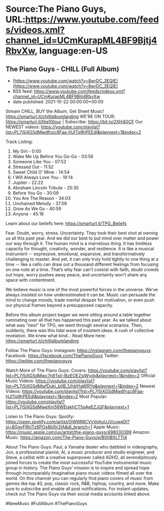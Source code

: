 # Source:The Piano Guys, URL:https://www.youtube.com/feeds/videos.xml?channel_id=UCmKurapML4BF9Bjtj4RbvXw, language:en-US

## The Piano Guys - CHILL (Full Album)
 - [https://www.youtube.com/watch?v=8wrDC_3EQIE](https://www.youtube.com/watch?v=8wrDC_3EQIE)
 - RSS feed: https://www.youtube.com/feeds/videos.xml?channel_id=UCmKurapML4BF9Bjtj4RbvXw
 - date published: 2021-10-22 00:00:00+00:00

Stream CHILL, BUY the Album, Get Sheet Music! https://smarturl.it/chilllalbumlanding
WE’RE ON TOUR: https://smarturl.it/the10tour | Subscribe: https://bit.ly/2XH4GCF
Our NEWEST videos: https://youtube.com/playlist?list=PL7j5iXGSdMwdfnzc8Faa-HJITq9hPEEdI&playnext=1&index=2

Track Listing:
1. My Girl - 0:00
2. Wake Me Up Before You Go-Go - 03:56
3. Someone Like You - 07:52
4. Stressed Out - 11:52
5. Sweet Child O' Mine - 14:54
6. I Will Always Love You - 19:14
7. Jupiter - 22:22
8. Abraham Lincoln Tribute - 25:35
9. Before You Go - 30:09
10. You Are The Reason - 34:03
11. Unchained Melody - 37:58
12. Grow As We Go - 40:59
13. Anyone - 45:18

Learn about our beliefs here: https://smarturl.it/TPG_Beliefs 

Fear. Doubt, worry, stress. Uncertainty. They took their best shot at owning us all this
past year. And we did our best to put mind over matter and power our way through it. The human mind is a marvelous thing. It has limitless capacity for thought, creativity, wonder, and resilience. It is like a musical instrument -- expressive, emotional, expansive, and transformatively challenging to master. And yet, it can only truly hold tightly to one thing at a time -- like a cello can draw out a thousand different feelings from focusing on one note at a time. That’s why fear can’t coexist with faith, doubt crowds out hope, worry pushes away peace, and uncertainty won’t share any space with contentment.

We believe music is one of the most powerful forces in the universe. We’ve always insisted on how underestimated it can be. Music can persuade the mind to change moods, trade mental despair for motivation, or even push our physical frames beyond a presupposed capacity.

Before this album project began we were sitting around a table together ruminating over all that has happened this past year. As we talked about what was “next” for TPG, we went through several scenarios. Then, suddenly, there was this tidal wave of insistent ideas. A rush of collective revelation. We knew what kind... Read More here: https://smarturl.it/chilllalbumlanding

Follow The Piano Guys:
Instagram: https://instagram.com/thepianoguys
Facebook: https://facebook.com/ThePianoGuys
Twitter: https://twitter.com/thepianoguys

Watch More of The Piano Guys: 
Covers: https://youtube.com/playlist?list=PL7j5iXGSdMwc7n8Tsjl-I8zEOEZsjWydx&playnext=1&index=2 
Official Music Videos: https://youtube.com/playlist?list=PL7j5iXGSdMwfDukj_bIIB_1JhbYtaWRYg&playnext=1&index=2 
Newest Videos: https://youtube.com/playlist?list=PL7j5iXGSdMwdfnzc8Faa-HJITq9hPEEdI&playnext=1&index=2
Most Popular: https://youtube.com/playlist?list=PL7j5iXGSdMweXm56WEjskhCT5oAeEZJQF&playnext=1 

Listen to The Piano Guys: 
Spotify: https://open.spotify.com/artist/0jW6R8CVyVohuUJVcuweDI?si=8GgyFRhiTz6POs8b0ir2IA&dl_branch=1 
Apple Music: https://music.apple.com/us/artist/the-piano-guys/498030399 
Amazon Music: https://amazon.com/The-Piano-Guys/e/B00BXLTTI4 

About The Piano Guys:
Paul, a Yamaha dealer who dabbled in videography, Jon, a professional pianist, Al, a music producer and studio engineer, and Steve, a cellist with a creative superpower called ADHD, all serendipitously joined forces to create the most successful YouTube instrumental music group in history. The Piano Guys’ mission is to inspire and spread hope through incomparably imaginative piano music videos filmed all over the world. On this channel you can regularly find piano covers of music from genres like top 40, pop, classic rock, R&B, hiphop, country, and more. Make sure to subscribe and enable all post notifications. For instant updates, check out The Piano Guys via their social media accounts linked above.

#NewMusic #FullAlbum #ThePianoGuys

